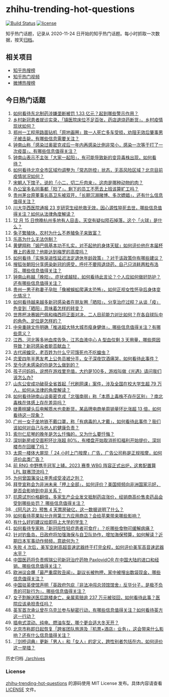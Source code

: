 # zhihu-trending-hot-questions

[![Build Status](https://github.com/justjavac/zhihu-trending-hot-questions/workflows/ci/badge.svg?branch=master)](https://github.com/justjavac/zhihu-trending-hot-questions/actions)
[![license](https://img.shields.io/github/license/justjavac/zhihu-trending-hot-questions)](https://github.com/justjavac/zhihu-trending-hot-questions/blob/master/LICENSE)

知乎热门话题，记录从 2020-11-24
日开始的知乎热门话题。每小时抓取一次数据，按天[归档](./archives)。

## 相关项目

- [知乎热搜榜](https://github.com/justjavac/zhihu-trending-top-search)
- [知乎热门视频](https://github.com/justjavac/zhihu-trending-hot-video)
- [微博热搜榜](https://github.com/justjavac/weibo-trending-hot-search)

## 今日热门话题

<!-- BEGIN -->
<!-- 最后更新时间 Fri Dec 16 2022 02:22:52 GMT+0800 (China Standard Time) -->

1. [如何看待东北制药涉嫌垄断被罚 1.33 亿元？起到哪些警示作用？](https://www.zhihu.com/question/572254034)
1. [乡村新冠患者就诊实录，「镇医院床位不足百张，药店退烧药断货」，乡村疫情现状如何？](https://www.zhihu.com/question/572271632)
1. [郑州一工程用路面钻机「原地画圈」致一人死亡多车受损，劝阻无效后肇事男子被击毙，有哪些信息需要关注？](https://www.zhihu.com/question/572469945)
1. [钟南山称「感染过奥密克戎后一年内再感染比例非常小，感染一次等于打了一次疫苗」，有哪些信息值得关注？](https://www.zhihu.com/question/572505096)
1. [钟南山表示不主张「大家一起阳」，有可能导致新的变异毒株出现，如何看待？](https://www.zhihu.com/question/572510832)
1. [如何看待北京全市区域均调整为「常态防控」状态，无高风险区域？北京目前疫情状况如何？](https://www.zhihu.com/question/572297208)
1. [宋朝人下馆子，说的「小二，切二斤肉来」，这肉是哪种动物的肉？](https://www.zhihu.com/question/460362433)
1. [办公室多名同事都「阳了」，剩下的员工不愿去上班该算旷工吗？](https://www.zhihu.com/question/572457918)
1. [贵州茅台原董事长高卫东被双开，「长期沉溺赌博、多次嫖娼」，还有什么信息值得关注？](https://www.zhihu.com/question/572465028)
1. [川大华西医院通报 23 岁研究生经抢救无效，因心源性猝死去世，哪些信息值得关注？如何从法律角度解读？](https://www.zhihu.com/question/572447239)
1. [12 月 15 日傍晚杭州多地有人目击，天空有疑似陨石掉落，这个「火球」是什么？](https://www.zhihu.com/question/572529024)
1. [兔子繁殖快，农村为什么不养殖兔子来致富？](https://www.zhihu.com/question/372098756)
1. [乐高为什么无法仿制？](https://www.zhihu.com/question/35558370)
1. [黄健翔称「姆巴佩基本功不扎实，对不起他的身体天赋」如何评价他在本届杯赛上的表现？他能达到梅罗的高度吗？](https://www.zhihu.com/question/572347491)
1. [如何看待「实施渐进性延迟法定退休年龄政策」？对于该政策你有哪些建议？](https://www.zhihu.com/question/570982794)
1. [搜狐张朝阳分享感染新冠的感受，呼吁不要囤退烧药，自己只消耗两粒布洛芬，哪些信息值得关注？](https://www.zhihu.com/question/572328223)
1. [钟南山称越「晚阳」，症状或越轻，如何看待此言论？个人应如何做好防护？还有哪些信息值得关注？](https://www.zhihu.com/question/572513831)
1. [贵州一男子称妻子孕肚「像被蜈蚣爬满太恐怖」，如何正视女性怀孕后身体变化情况？](https://www.zhihu.com/question/572069583)
1. [如何看待越来越多新冠感染者在朋友圈「晒阳」，分享治疗过程？从谈「疫」色变到「晒阳」意味着怎样的转变？](https://www.zhihu.com/question/572298932)
1. [世界杯决赛姆巴佩和梅西将正面对决，二人目前能力对比如何？在各自球队中的角色、定位是怎样的？](https://www.zhihu.com/question/572443719)
1. [中央重磅文件明确「推进超大特大城市瘦身健体」，哪些信息值得关注？有哪些意义？](https://www.zhihu.com/question/572497873)
1. [江西、河北等多地血库告急，江苏血液中心 A 型血仅剩 3 天用量，哪些原因导致？新冠感染者能否献血？](https://www.zhihu.com/question/572526183)
1. [古代闹蝗灾，老百姓为什么宁可饿死也不吃蝗虫？](https://www.zhihu.com/question/405854374)
1. [恋爱四年半男友考上公务员被分手，女子深夜饮酒痛哭，如何看待此事件？](https://www.zhihu.com/question/572273815)
1. [至今还未感染的你是怎么做到的？](https://www.zhihu.com/question/572498190)
1. [孩子问妈妈，说想在游戏里充值，大约是100多，游戏叫做《光遇》请问我们该怎么办?](https://www.zhihu.com/question/517758151)
1. [山东公安成功破获全省首起「代刷网课」案件，涉及全国在校大学生超 79 万人，如何从法律的角度解读？](https://www.zhihu.com/question/572466494)
1. [如何看待钟南山谈奥密克戎「北强南弱」称「本质上毒株不存在区别」？南北毒株在体感上存在差异吗？](https://www.zhihu.com/question/572506274)
1. [继黄桃罐头后电解质水也卖断货，某品牌电商单周销量环比涨超 13 倍，如何看待这一现象？](https://www.zhihu.com/question/572077831)
1. [广州一女子坐地铁不戴口罩，称「有病毒的人才戴」，如何看待此事件？我们该如何对自己与他人的健康负责？](https://www.zhihu.com/question/572465815)
1. [索尔仁尼琴的晚年是怎么忏悔的，又为什么要忏悔？](https://www.zhihu.com/question/30744788)
1. [深圳新房成交面积环比涨超 80%，有楼盘开始取消折扣福利开始提价，深圳楼市在回暖了吗？](https://www.zhihu.com/question/572066568)
1. [太原一楼体大屏现「 24 小时上门按摩」广告，广告公司称是正规按摩，如何评价此类广告？](https://www.zhihu.com/question/572094807)
1. [前 RNG 中野携手冠军上辅，2023 赛季 WBG 阵容正式出炉，这套配置算 LPL 联赛顶流吗？](https://www.zhihu.com/question/572525959)
1. [为何曾国藩没让李秀成受凌迟之刑？](https://www.zhihu.com/question/500070389)
1. [拜登宣称会为非洲未来「押上全部」，如何评价？美国频频向非洲国家示好，是否会影响到中非关系？](https://www.zhihu.com/question/572503741)
1. [抗原试剂价格翻倍，多家生产企业发文抵制药店涨价，经销商高价售卖药品会受到哪些处罚？ 哪些信息值得关注？](https://www.zhihu.com/question/572113794)
1. [《阿凡达 2》预售 4 天票房破亿，这一数据说明了什么？](https://www.zhihu.com/question/571744641)
1. [如何看待苹果拟允许用第三方应用商店？会给苹果带来哪些影响？](https://www.zhihu.com/question/572272427)
1. [有什么好的建议给即将上大学的学生？](https://www.zhihu.com/question/281895917)
1. [如何看待专家称「新冠阳性轻症患者可食疗」？吃哪些食物可缓解病痛？](https://www.zhihu.com/question/571234928)
1. [针对钓鱼岛，日政府将加强海保与自卫队协作，增加海保预算，如何解读？近期日本军事动作频频，意欲何为？](https://www.zhihu.com/question/572267581)
1. [失败 4 次后，美军空射高超音速武器终于打完全程，如何评价美军高音速武器水平？](https://www.zhihu.com/question/572096378)
1. [中国医药将负责辉瑞公司新冠治疗药物 Paxlovid○R 在中国大陆的进口和经销，哪些信息值得关注？](https://www.zhihu.com/question/572345831)
1. [欧洲议会爆「最严重腐败丑闻」，副议长被拘押，家中被搜出数袋现金，哪些信息值得关注？](https://www.zhihu.com/question/572068179)
1. [中国驻英使馆声明「英政府包庇『非法冲闯总领馆馆舍』反华分子，是极不负责的可耻行为」，哪些信息值得关注？](https://www.zhihu.com/question/572465556)
1. [女子割腕送医后跳楼身亡，亲属索赔逾 237 万元被驳回，如何看待此事？医院应该承担责任吗？](https://www.zhihu.com/question/572290786)
1. [英军首次承认曾在乌克兰参与秘密行动，有哪些信息值得关注？如何看待英方这一行动？](https://www.zhihu.com/question/572341605)
1. [插电式混动、纯电、燃油车型，哪个更合适大冬天开？](https://www.zhihu.com/question/572294680)
1. [北京市称即日起恢复「跨省团队旅游及『机票+酒店』业务」，这会带来什么影响？还有什么信息值得关注？](https://www.zhihu.com/question/572110242)
1. [『剑桥词典』更新「男人」和「女人」的定义，跨性别者包括在内，如何评价这一举措？](https://www.zhihu.com/question/572317149)

<!-- END -->

历史归档 [./archives](./archives)

### License

[zhihu-trending-hot-questions](https://github.com/justjavac/zhihu-trending-hot-questions)
的源码使用 MIT License 发布。具体内容请查看 [LICENSE](./LICENSE) 文件。
